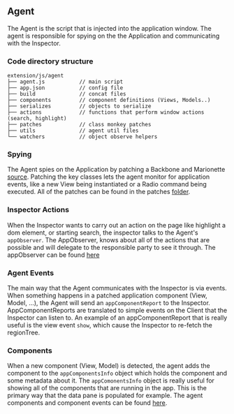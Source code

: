## Agent

The Agent is the script that is injected into the application window. The agent is responsible for spying on the the Application and communicating with the Inspector.


### Code directory structure
```
extension/js/agent
├── agent.js           // main script
├── app.json           // config file
├── build              // concat files
├── components         // component definitions (Views, Models..)
├── serializes         // objects to serialize
├── actions            // functions that perform window actions (search, highlight)
├── patches            // class monkey patches
├── utils              // agent util files
└── watchers           // object observe helpers
```



### Spying

The Agent spies on the Application by patching a Backbone and Marionette [source](../extension/js/agent/agent.js).
Patching the key classes lets the agent monitor for application events, like a new View being instantiated or a Radio command being executed. All of the patches can be found in
the patches [folder](../extension/js/agent/patches).

### Inspector Actions

When the Inspector wants to carry out an action on the page like highlight a dom element, or starting search, the inspector talks to the Agent's `appObserver`. The AppObserver, knows about all of the actions that are possible and will delegate to the responsible party to see it through. The appObserver can be found [here](../extension/js/agent/actions/appObserver.js)


### Agent Events

The main way that the Agent communicates with the Inspector is via events. When something happens in a patched application component (View, Model, ...), the Agent will send an `appComponentReport` to the Inspector. AppComponentReports are translated to simple events on the Client that the Inspector can listen to. An example of an appComponentReport that is really useful is the view event `show`, which cause the Inspector to re-fetch the regionTree.

### Components

When a new component (View, Model) is detected, the agent adds the component to the `appComponentsInfo` object which holds the component and some metadata about it. The `appComonentsInfo` object is really useful for showing all of the components that are running in the app. This is the primary way that the data pane is populated for example.  The agent components and component events can be found [here](../extension/js/agent/components).
